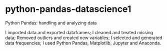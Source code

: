 # python-pandas-datascience1
Python Pandas: handling and analyzing data

I imported data and exported dataframes;
I cleaned and treated missing data;
Removed outliers and created new variables;
I selected and generated data frequencies;
I used Python Pandas, Matplotlib, Jupyter and Anaconda.
